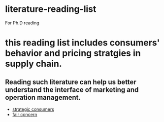 # literature-reading-list
For Ph.D reading
# this reading list includes consumers' behavior and pricing stratgies in supply chain.
## Reading such literature can help us better understand the interface of marketing and operation management.
- [strategic consumers]([consumers](https://github.com/TodayZhangmengyao/literature-reading-list/blob/main/Consumer%20Fairness%20Concerns%20and%20Dynamic%20Pricing%20in%20a%20Channel.pdf)https://github.com/TodayZhangmengyao/literature-reading-list/blob/main/Consumer%20Fairness%20Concerns%20and%20Dynamic%20Pricing%20in%20a%20Channel.pdf)
- [fair concern](consumers)
